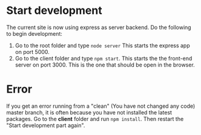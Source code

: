 # Start development
The current site is now using express as server backend. Do the following to begin development:

1. Go to the root folder and type `node server` This starts the express app on port 5000.
2. Go to the client folder and type `npm start`. This starts the the front-end server on port 3000. This is the one that should be open in the browser.

# Error
If you get an error running from a "clean" (You have not changed any code) master branch, it is often because you have not installed the latest packages. Go to the **client** folder and run `npm install`. Then restart the "Start development part again".